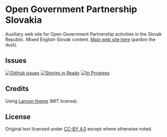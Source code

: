 # Open Government Partnership Slovakia

Auxiliary web site for Open Government Partnership activities in the Slovak Republic. Mixed English-Slovak content. [Main web site here](http://www.otvorenavlada.gov.sk/) (pardon the dust).

## Issues

[![GitHub issues](https://img.shields.io/github/issues/ogpslovakia/ogpslovakia.github.io.svg)](https://github.com/ogpslovakia/ogpslovakia.github.io/issues)
[![Stories in Ready](https://badge.waffle.io/ogpslovakia/ogpslovakia.github.io.png?label=ready&title=Ready)](https://waffle.io/ogpslovakia/ogpslovakia.github.io)
[![In Progress](https://badge.waffle.io/ogpslovakia/ogpslovakia.github.io.png?label=in%20progress&title=In%20Progress)](https://waffle.io/ogpslovakia/ogpslovakia.github.io)

## Credits

Using [Lanyon theme](https://github.com/poole/lanyon) (MIT license).

## License

Original text licensed under [CC-BY 4.0](https://creativecommons.org/licenses/by/4.0/) except where otherwise noted.
